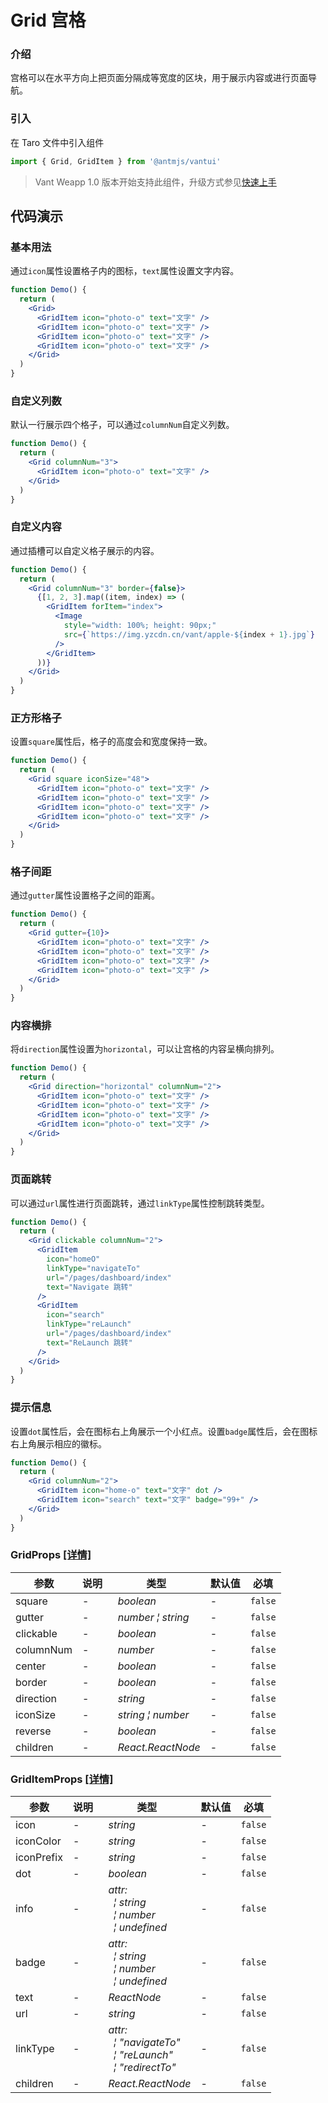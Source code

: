 # Grid 宫格

### 介绍

宫格可以在水平方向上把页面分隔成等宽度的区块，用于展示内容或进行页面导航。

### 引入

在 Taro 文件中引入组件

```js
import { Grid, GridItem } from '@antmjs/vantui'
```

> Vant Weapp 1.0 版本开始支持此组件，升级方式参见[快速上手](#/quickstart)

## 代码演示

### 基本用法

通过`icon`属性设置格子内的图标，`text`属性设置文字内容。

```jsx
function Demo() {
  return (
    <Grid>
      <GridItem icon="photo-o" text="文字" />
      <GridItem icon="photo-o" text="文字" />
      <GridItem icon="photo-o" text="文字" />
      <GridItem icon="photo-o" text="文字" />
    </Grid>
  )
}
```

### 自定义列数

默认一行展示四个格子，可以通过`columnNum`自定义列数。

```jsx
function Demo() {
  return (
    <Grid columnNum="3">
      <GridItem icon="photo-o" text="文字" />
    </Grid>
  )
}
```

### 自定义内容

通过插槽可以自定义格子展示的内容。

```jsx
function Demo() {
  return (
    <Grid columnNum="3" border={false}>
      {[1, 2, 3].map((item, index) => (
        <GridItem forItem="index">
          <Image
            style="width: 100%; height: 90px;"
            src={`https://img.yzcdn.cn/vant/apple-${index + 1}.jpg`}
          />
        </GridItem>
      ))}
    </Grid>
  )
}
```

### 正方形格子

设置`square`属性后，格子的高度会和宽度保持一致。

```jsx
function Demo() {
  return (
    <Grid square iconSize="48">
      <GridItem icon="photo-o" text="文字" />
      <GridItem icon="photo-o" text="文字" />
      <GridItem icon="photo-o" text="文字" />
      <GridItem icon="photo-o" text="文字" />
    </Grid>
  )
}
```

### 格子间距

通过`gutter`属性设置格子之间的距离。

```jsx
function Demo() {
  return (
    <Grid gutter={10}>
      <GridItem icon="photo-o" text="文字" />
      <GridItem icon="photo-o" text="文字" />
      <GridItem icon="photo-o" text="文字" />
      <GridItem icon="photo-o" text="文字" />
    </Grid>
  )
}
```

### 内容横排

将`direction`属性设置为`horizontal`，可以让宫格的内容呈横向排列。

```jsx
function Demo() {
  return (
    <Grid direction="horizontal" columnNum="2">
      <GridItem icon="photo-o" text="文字" />
      <GridItem icon="photo-o" text="文字" />
      <GridItem icon="photo-o" text="文字" />
      <GridItem icon="photo-o" text="文字" />
    </Grid>
  )
}
```

### 页面跳转

可以通过`url`属性进行页面跳转，通过`linkType`属性控制跳转类型。

```jsx
function Demo() {
  return (
    <Grid clickable columnNum="2">
      <GridItem
        icon="homeO"
        linkType="navigateTo"
        url="/pages/dashboard/index"
        text="Navigate 跳转"
      />
      <GridItem
        icon="search"
        linkType="reLaunch"
        url="/pages/dashboard/index"
        text="ReLaunch 跳转"
      />
    </Grid>
  )
}
```

### 提示信息

设置`dot`属性后，会在图标右上角展示一个小红点。设置`badge`属性后，会在图标右上角展示相应的徽标。

```jsx
function Demo() {
  return (
    <Grid columnNum="2">
      <GridItem icon="home-o" text="文字" dot />
      <GridItem icon="search" text="文字" badge="99+" />
    </Grid>
  )
}
```

### GridProps [[详情]](https://github.com/AntmJS/vantui/tree/main/packages/vantui/types/grid.d.ts)

| 参数      | 说明 | 类型                                                | 默认值 | 必填    |
| --------- | ---- | --------------------------------------------------- | ------ | ------- |
| square    | -    | _&nbsp;&nbsp;boolean<br/>_                          | -      | `false` |
| gutter    | -    | _&nbsp;&nbsp;number&nbsp;&brvbar;&nbsp;string<br/>_ | -      | `false` |
| clickable | -    | _&nbsp;&nbsp;boolean<br/>_                          | -      | `false` |
| columnNum | -    | _&nbsp;&nbsp;number<br/>_                           | -      | `false` |
| center    | -    | _&nbsp;&nbsp;boolean<br/>_                          | -      | `false` |
| border    | -    | _&nbsp;&nbsp;boolean<br/>_                          | -      | `false` |
| direction | -    | _&nbsp;&nbsp;string<br/>_                           | -      | `false` |
| iconSize  | -    | _&nbsp;&nbsp;string&nbsp;&brvbar;&nbsp;number<br/>_ | -      | `false` |
| reverse   | -    | _&nbsp;&nbsp;boolean<br/>_                          | -      | `false` |
| children  | -    | _&nbsp;&nbsp;React.ReactNode<br/>_                  | -      | `false` |

### GridItemProps [[详情]](https://github.com/AntmJS/vantui/tree/main/packages/vantui/types/grid.d.ts)

| 参数       | 说明 | 类型                                                                                                                                                                                        | 默认值 | 必填    |
| ---------- | ---- | ------------------------------------------------------------------------------------------------------------------------------------------------------------------------------------------- | ------ | ------- |
| icon       | -    | _&nbsp;&nbsp;string<br/>_                                                                                                                                                                   | -      | `false` |
| iconColor  | -    | _&nbsp;&nbsp;string<br/>_                                                                                                                                                                   | -      | `false` |
| iconPrefix | -    | _&nbsp;&nbsp;string<br/>_                                                                                                                                                                   | -      | `false` |
| dot        | -    | _&nbsp;&nbsp;boolean<br/>_                                                                                                                                                                  | -      | `false` |
| info       | -    | _&nbsp;&nbsp;attr:<br/>&nbsp;&nbsp;&nbsp;&nbsp;&brvbar;&nbsp;string<br/>&nbsp;&nbsp;&nbsp;&nbsp;&brvbar;&nbsp;number<br/>&nbsp;&nbsp;&nbsp;&nbsp;&brvbar;&nbsp;undefined<br/>_              | -      | `false` |
| badge      | -    | _&nbsp;&nbsp;attr:<br/>&nbsp;&nbsp;&nbsp;&nbsp;&brvbar;&nbsp;string<br/>&nbsp;&nbsp;&nbsp;&nbsp;&brvbar;&nbsp;number<br/>&nbsp;&nbsp;&nbsp;&nbsp;&brvbar;&nbsp;undefined<br/>_              | -      | `false` |
| text       | -    | _&nbsp;&nbsp;ReactNode<br/>_                                                                                                                                                                | -      | `false` |
| url        | -    | _&nbsp;&nbsp;string<br/>_                                                                                                                                                                   | -      | `false` |
| linkType   | -    | _&nbsp;&nbsp;attr:<br/>&nbsp;&nbsp;&nbsp;&nbsp;&brvbar;&nbsp;"navigateTo"<br/>&nbsp;&nbsp;&nbsp;&nbsp;&brvbar;&nbsp;"reLaunch"<br/>&nbsp;&nbsp;&nbsp;&nbsp;&brvbar;&nbsp;"redirectTo"<br/>_ | -      | `false` |
| children   | -    | _&nbsp;&nbsp;React.ReactNode<br/>_                                                                                                                                                          | -      | `false` |
